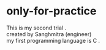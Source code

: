 # only-for-practice
This is my second trial  .
<br>
created by Sanghmitra (engineer)
<br>
my first programming language is C .
